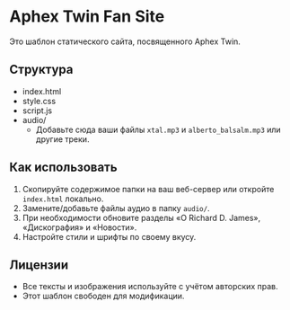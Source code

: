 # Aphex Twin Fan Site

Это шаблон статического сайта, посвященного Aphex Twin.

## Структура
- index.html
- style.css
- script.js
- audio/
  - Добавьте сюда ваши файлы `xtal.mp3` и `alberto_balsalm.mp3` или другие треки.

## Как использовать
1. Скопируйте содержимое папки на ваш веб-сервер или откройте `index.html` локально.
2. Замените/добавьте файлы аудио в папку `audio/`.
3. При необходимости обновите разделы «О Richard D. James», «Дискография» и «Новости».
4. Настройте стили и шрифты по своему вкусу.

## Лицензии
- Все тексты и изображения используйте с учётом авторских прав.
- Этот шаблон свободен для модификации.
